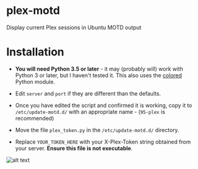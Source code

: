 # plex-motd
Display current Plex sessions in Ubuntu MOTD output

# Installation

- **You will need Python 3.5 or later** - it may (probably will) work with Python 3 or later, but I haven't tested it. This also uses the [colored](https://pypi.org/project/colored/) Python module.

- Edit `server` and `port` if they are different than the defaults.

- Once you have edited the script and confirmed it is working, copy it to `/etc/update-motd.d/` with an appropriate name - (`95-plex` is recommended)

- Move the file `plex_token.py` in the `/etc/update-motd.d/` directory.

- Replace `YOUR_TOKEN_HERE` with your X-Plex-Token string obtained from your server. **Ensure this file is not executable**.

![alt text](https://raw.githubusercontent.com/ejach/plex-motd/patch-1/README/1.PNG)
